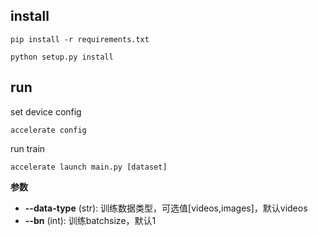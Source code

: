 ## install
```
pip install -r requirements.txt

python setup.py install
```

## run
set device config
```
accelerate config
```
run train
```
accelerate launch main.py [dataset]
```
**参数**
* **--data-type** (str): 训练数据类型，可选值[videos,images]，默认videos
* **--bn** (int): 训练batchsize，默认1

